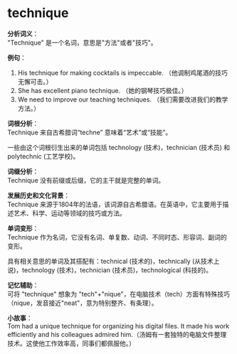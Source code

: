 # technique

**分析词义**：  
"Technique" 是一个名词，意思是"方法"或者"技巧"。

  

**例句**：

  

1.  His technique for making cocktails is impeccable. （他调制鸡尾酒的技巧无懈可击。）
2.  She has excellent piano technique. （她的钢琴技巧极佳。）
3.  We need to improve our teaching techniques. （我们需要改进我们的教学方法。）

  

**词根分析**：  
Technique 来自古希腊词“techne” 意味着“艺术”或“技能”。

  

一些由这个词根衍生出来的单词包括 technology (技术)，technician (技术员) 和 polytechnic (工艺学校)。

  

**词缀分析**：  
Technique 没有前缀或后缀，它的主干就是完整的单词。

  

**发展历史和文化背景**：  
Technique 来源于1804年的法语，该词源自古希腊语。在英语中，它主要用于描述艺术、科学、运动等领域的技巧或方法。

  

**单词变形**：  
Technique 作为名词，它没有名词、单复数、动词、不同时态、形容词、副词的变形。

  

具有相关意思的单词及其搭配有：technical (技术的)，technically (从技术上说)，technology (技术)，technician (技术员)，technological (科技的)。

  

**记忆辅助**：  
可将 "technique" 想象为 "tech"+"nique"，在电脑技术（tech）方面有特殊技巧（nique，发音接近"neat"，意为特别整齐、有条理）。

  

**小故事**：  
Tom had a unique technique for organizing his digital files. It made his work efficiently and his colleagues admired him.（汤姆有一套独特的电脑文件整理技术。这使他工作效率高，同事们都佩服他。）
